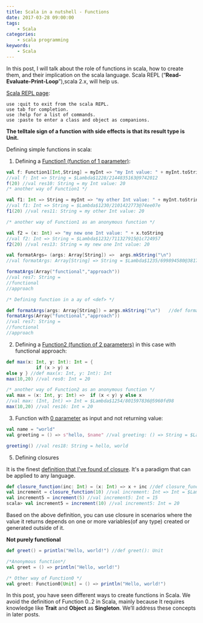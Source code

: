 ```yaml
---
title: Scala in a nutshell - Functions
date: 2017-03-28 09:00:00
tags:
    - Scala
categories:
    - scala programming 
keywords:
    - Scala
---
```

In this post, I will talk about the role of functions in scala, how to create them, and their implication on the scala language. Scala REPL (“**Read-Evaluate-Print-Loop**”),scala 2.x, will help us.

[Scala REPL page](https://docs.scala-lang.org/overviews/repl/overview.html):  

```
use :quit to exit from the scala REPL.
use tab for completion.
use :help for a list of commands.
use :paste to enter a class and object as companions.
```

**The telltale sign of a function with side effects is that its result type is Unit.** 

Defining simple functions in scala:

1. Defining a [Function1 (function of 1 parameter)](https://www.scala-lang.org/api/2.13.3/scala/Function1.html):

```scala
val f: Function1[Int,String] = myInt => "my Int value: " + myInt.toString
//val f: Int => String = $Lambda$1228/2144835163@9742012
f(20) //val res10: String = my Int value: 20
/* another way of Function1 */

val f1: Int => String = myInt => "my other Int value: " + myInt.toString
//val f1: Int => String = $Lambda$1230/2101422773@74ee07e
f1(20) //val res11: String = my other Int value: 20

/* another way of Function1 as an anonymous function */

val f2 = (x: Int) => "my new one Int value: " + x.toString
//val f2: Int => String = $Lambda$1232/711327915@1c724957
f2(20) //val res13: String = my new one Int value: 20

val formatArgs= (args: Array[String]) =>  args.mkString("\n") 
//val formatArgs: Array[String] => String = $Lambda$1235/699894580@3817d886

formatArgs(Array("functional","approach")) 
//val res7: String =
//functional
//approach

/* Defining function in a ay of <def> */

def formatArgs(args: Array[String]) = args.mkString("\n") 	//def formatArgs(args: Array[String]): String
formatArgs(Array("functional","approach")) 
//val res7: String =
//functional
//approach
```

2. Defining a [Function2 (function of 2 parameters)](https://www.scala-lang.org/api/2.13.3/scala/Function2.html) in this case with functional approach:

```scala
def max(x: Int, y: Int): Int = {
           if (x > y) x
else y } //def max(x: Int, y: Int): Int
max(10,20) //val res0: Int = 20

/* another way of Function2 as an anonymous function */
val max = (x: Int, y: Int) =>  if (x < y) y else x
//val max: (Int, Int) => Int = $Lambda$1254/801597836@5960fd98
max(10,20) //val res16: Int = 20
```

3. Function with [0 parameter](https://www.scala-lang.org/api/2.13.x/scala/Function0.html) as input and not returning value:

```scala
val name = "world"
val greeting = () => s"hello, $name" //val greeting: () => String = $Lambda$1259/1959562325@64b05928 

greeting() //val res18: String = hello, world
```

5. Defining closures

It is the finest [definition that I've found of closure](https://gist.github.com/ldipotetjob/08b41957431ec9014d02ac1c5e7eed23). It's a paradigm that can be applied to any language.

```scala
def closure_function(inc: Int) = (x: Int) => x + inc //def closure_function(inc: Int): Int => Int
val increment = closure_function(10) //val increment: Int => Int = $Lambda$1140/653292129@2b55ea4d
val increment5 = increment(5) //val increment5: Int = 15
scala> val increment5 = increment(10) //val increment5: Int = 20
```
Based on the above definition, you can use closure in scenarios where the value it returns depends on one or more variables(of any type) created or generated outside of it.

**Not purely functional**

```scala
def greet() = println("Hello, world!") //def greet(): Unit

/*Anonymous function*/
val greet = () => println("Hello, world!")

/* Other way of Function0 */
val greet: Function0[Unit] = () => println("Hello, world!")
```
In this post, you have seen different ways to create functions in Scala. We avoid the definition of Function 0..2 in Scala, mainly because It requires knowledge like **Trait** and **Object** as **Singleton**. We’ll address these concepts in later posts.




